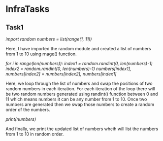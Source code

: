 # InfraTasks
## Task1
   *import random
   numbers = list(range(1, 11))*

   Here, I have imported the random module and created a list of numbers from 1 to 10 using rnage() function.

   *for i in range(len(numbers)):
   index1 = random.randint(0, len(numbers)-1)
   index2 = random.randint(0, len(numbers)-1)
   numbers[index1], numbers[index2] = numbers[index2], numbers[index1]*

   Here, we loop through the list of numbers and swap the positions of two random numbers in each iteration.
   For each iteration of the loop there will be two random numbers generated using randint() function between 0 and 11 which means numbers it can be any number
   from 1 to 10.
   Once two numbers are generated then we swap those numbers to create a random order of the numbers.

   *print(numbers)*

   And finally, we print the updated list of numbers whcih will list the numbers from 1 to 10 in random order.
